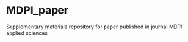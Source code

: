 # MDPI_paper
Supplementary materials repository for paper published in journal  MDPI applied sciences
